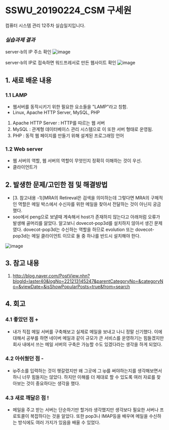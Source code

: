 # SSWU_20190224_CSM 구세원 

컴퓨터 시스템 관리 12주차 실습일지입니다.

### *실습과제 결과*

server-b의 IP 주소 확인
![image](https://user-images.githubusercontent.com/65717358/120226750-c1ecf100-c282-11eb-887c-aff1bd53e850.png)


server-b의 IP로 접속하면 워드프레서로 만든 웹사이트 확인
![image](https://user-images.githubusercontent.com/65717358/120226774-cfa27680-c282-11eb-9622-a9314a9ead76.png)


 
## 1. 새로 배운 내용

### 1.1 LAMP 
- 웹서버를 동작시키기 위한 필요한 요소들을 "LAMP"라고 칭함. 
- Linux, Apache HTTP Server, MySQL, PHP
 1) Apache HTTP Server : HTTP를 따르는 웹 서버
 2) MySQL : 관계형 데이터베이스 관리 시스템으로 이 또한 서버 형태로 운영됨.
 3) PHP : 동적 웹 페이지를 만들기 위해 설계된 프로그래밍 언어 


### 1.2 Web server
- 웹 서버의 역할, 웹 서버의 역할이 무엇인지 정확히 이해하는 것이 우선. 
- 클라이언트가 


## 2. 발생한 문제/고민한 점 및 해결방법

- [3. 참고내용 -1)]MRA의 Retireval은 검색을 의미하는데 그렇다면 MRA의 구체적인 역할은 메일 박스에서 수신자를 위한 메일을 찾아서 전달하는 것이 아닌지 궁금했다. 
- soo에서 peng으로 보낼때 계속해서 host가 존재하지 않는다고 아래처럼 오류가 발생해 골머리를 앓았다. 알고보니 dovecot-pop3d를 설치하지 않아서 생긴 문제였다. dovecot-pop3d는 수신하는 역할을 하므로 evolution 또는 dovecot-pop3d는 메일 클라이언트 이므로 둘 중 하나를 반드시 설치해야 한다.

![image](https://user-images.githubusercontent.com/65717358/119384370-922c6f00-bcff-11eb-923d-ddfea0342775.png)

 

## 3. 참고 내용

1) http://blog.naver.com/PostView.nhn?blogId=laster40&logNo=221213145247&parentCategoryNo=&categoryNo=&viewDate=&isShowPopularPosts=true&from=search


## 4. 회고    
    
### 4.1 좋았던 점 +
	
- 내가 직접 메일 서버를 구축해보고 실제로 메일을 보내고 나니 정말 신기했다. 이에 대해서 공부를 하면 네이버 메일과 같이 규모가 큰 서비스를 운영하기는 힘들겠지만 회사 내에서 쓰는 메일 서버의 구축은 가능할 수도 있겠다라는 생각을 하게 되었다. 

### 4.2 아쉬웠던 점 -
	
- ip주소를 입력하는 것이 헷갈렸지만 왜 그곳에 그 ip를 써야하는지를 생각해보면서 하니 너무 힘들지는 않았다. 하지만 이해를 더 제대로 할 수 있도록 여러 자료를 찾아보는 것이 중요하다는 생각을 했다.  

### 4.3 새로 깨달은 점 !

- 메일을 주고 받는 서버는 단순하기만 할거라 생각했지만 생각보다 필요한 서버나 프로토콜이 복잡하다는 것을 알았다. 또한 pop3나 IMAP등을 배우며 메일을 수신하는 방식에도 여러 가지가 있음을 배울 수 있었다. 
